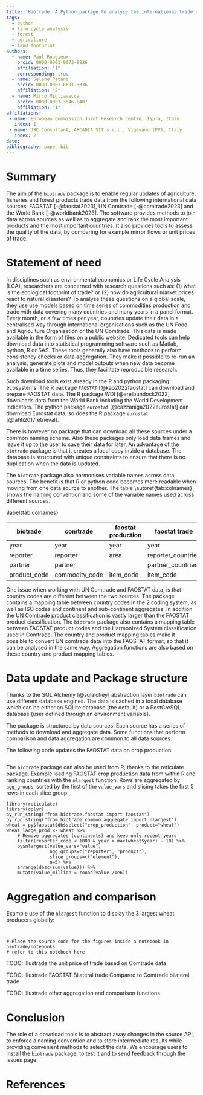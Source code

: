 ```yaml
---
title: 'Biotrade: A Python package to analyse the international trade of bio-based products'
tags:
  - python
  - life cycle analysis
  - forest
  - agriculture
  - land footprint
authors:
  - name: Paul Rougieux
    orcid: 0000-0001-9073-9826
    affiliation: "1"
    corresponding: true
  - name: Selene Patani
    orcid: 0000-0001-8601-3336
    affiliation: "2"
  - name: Mirco Migliavacca
    orcid: 0000-0003-3546-8407
    affiliation: "1"
affiliations:
 - name: European Commission Joint Research Centre, Ispra, Italy
   index: 1
 - name: JRC Consultant, ARCADIA SIT s.r.l., Vigevano (PV), Italy
   index: 2
date:
bibliography: paper.bib
---
```


<!--
The following comments will not appear in the paper.

- Paper submission guidelines https://joss.readthedocs.io/en/latest/submitting.html

- Compile this paper to a pdf document with the script specified in .gitlab-ci.yml. The
  Journal of Open Source Software uses the openjournals/inara docker image and compiles
  the document with the following script:

      inara -p -o pdf paper/paper.md

End comments.
-->

# Summary

The aim of the `biotrade` package is to enable regular updates of agriculture, fisheries
and forest products trade data from the following international data sources: FAOSTAT
[-@faostat2023], UN Comtrade [-@comtrade2023] and the World Bank [-@worldbank2023]. The
software provides methods to join data across sources as well as to aggregate and rank
the most important products and the most important countries. It also provides tools to
assess the quality of the data, by comparing for example mirror flows or unit prices of
trade.


# Statement of need

In disciplines such as environmental economics or Life Cycle Analysis (LCA), researchers
are concerned with research questions such as: (1) what is the ecological footprint of
trade? or (2) how do agricultural market prices react to natural disasters? To analyse
these questions on a global scale, they use use models based on time series of
commodities production and trade with data covering many countries and many years in a
panel format. Every month, or a few times per year, countries update their data in a
centralised way through international organisations such as the UN Food and Agriculture
Organisation or the UN Comtrade. This data is made available in the form of files on a
public website. Dedicated tools can help download data into statistical programming
software such as Matlab, python, R or SAS. These tools generally also have methods to
perform consistency checks or data aggregation. They make it possible to re-run an
analysis, generate plots and model outputs when new data become available in a time
series. Thus, they facilitate reproducible research.

Such download tools exist already in the R and python packaging ecosystems. The R
package `FAOSTAT` [@kao2022faostat] can download and prepare FAOSTAT data. The R package
WDI [@arelbundock2022] downloads data from the World Bank including the World
Development Indicators. The python package `eurostat` [@cazzaniga2022eurostat] can
download Eurostat data, so does the R package `eurostat` [@lahti2017retrieval].

There is however no package that can download all these sources under a common naming
scheme. Also these packages only load data frames and leave it up to the user to save
their data for later. An advantage of the `biotrade` package is that it creates a local
copy inside a database. The database is structured with unique constraints to ensure
that there is no duplication when the data is updated.

The `biotrade` package also harmonises variable names across data sources. The benefit
is that R or python code becomes more readable when moving from one data source to
another. The table \autoref{tab:colnames} shows the naming convention and some of the
variable names used across different sources.

\label{tab:colnames}

| biotrade       | comtrade         | faostat production   | faostat trade        | world_bank     |
| -------------- | ---------------- | -------------------- | -------------------- | -------------- |
| year           | year             | year                 | year                 | year           |
| reporter       | reporter         | area                 | reporter_countries   | country_name   |
| partner        | partner          |                      | partner_countries    |                |
| product_code   | commodity_code   | item_code            | item_code            |                |


One issue when working with UN Comtrade and FAOSTAT data, is that country codes are
different between the two sources. The package contains a mapping table between country
codes in the 2 coding system, as well as ISO codes and continent and sub-continent
aggregates. In addition the UN Comtrade product classification is vastly larger than the
FAOSTAT product classification. The `biotrade` package also contains a mapping table
between FAOSTAT product codes and the Harmonized System classification used in Comtrade.
The country and product mapping tables make it possible to convert UN comtrade data into
the FAOSTAT format, so that it can be analysed in the same way. Aggregation functions
are also based on these country and product mapping tables.


# Data update and Package structure

Thanks to the SQL Alchemy [@sqlalchey] abstraction layer `biotrade` can use different
database engines. The data is cached in a local database which can be either an SQLite
database (the default) or a PostGreSQL database (user defined through an environment
variable).

The package is structured by data sources. Each source has a series of methods to
download and aggregate data. Some functions that perform comparison and data aggregation
are common to all data sources.

The following code updates the FAOSTAT data on crop production

```{python}

```

The `biotrade` package can also be used from R, thanks to the reticulate package.
Example loading FAOSTAT crop production data from within R and ranking countries with
the `nlargest` function. Rows are aggregated by `agg_groups`, sorted by the first of the
`value_vars` and slicing takes the first 5 rows in each slice group:

```{r}
library(reticulate)
library(dplyr)
py_run_string("from biotrade.faostat import faostat")
py_run_string("from biotrade.common.aggregate import nlargest")
wheat = py$faostat$db$select("crop_production", product="wheat")
wheat_large_prod <- wheat %>%
    # Remove aggregates (continents) and keep only recent years
    filter(reporter_code < 1000 & year > max(wheat$year) - 10) %>%
    py$nlargest(value_vars="value",
                agg_groups=c("reporter", "product"),
                slice_groups=c("element"),
                n=5) %>%
    arrange(desc(sum(value))) %>%
    mutate(value_million = round(value /1e6))
```


# Aggregation and comparison

Example use of the `nlargest` function to display the 3 largest wheat producers
globally:

```

```


```{python}

# Place the source code for the figures inside a notebook in biotrade/notebooks
# refer to this notebook here
```

TODO: Illustrade the unit price of trade based on Comtrade data


TODO: Illustrade FAOSTAT Bilateral trade Compared to Comtrade bilateral trade

TODO: Illustrade other aggregation and comparison functions


# Conclusion

The role of a download tools is to abstract away changes in the source API, to enforce a
naming convention and to store intermediate results while providing convenient methods
to select the data. We encourage users to install the `biotrade` package, to test it and
to send feedback through the issues page.


# References


